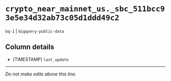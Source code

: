 # `crypto_near_mainnet_us._sbc_511bcc93e5e34d32ab73c05d1ddd49c2`
`bq-1` | `bigquery-public-data`

## Column details
* [TIMESTAMP] `last_update`

-------------------------------------------------------------------------------
*Do not make edits above this line.*
